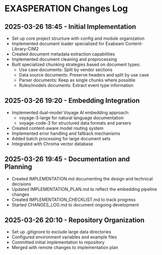# EXASPERATION Changes Log

## 2025-03-26 18:45 - Initial Implementation
- Set up core project structure with config and module organization
- Implemented document loader specialized for Exabeam Content-Library-CIM2
- Created document metadata extraction capabilities
- Implemented document cleaning and preprocessing
- Built specialized chunking strategies based on document types:
  - Use case documents: Split by vendor sections
  - Data source documents: Preserve headers and split by use case
  - Parser documents: Keep as single chunks where possible
  - Rules/models documents: Extract event type information

## 2025-03-26 19:20 - Embedding Integration
- Implemented dual-model Voyage AI embedding approach:
  - voyage-3-large for natural language documentation
  - voyage-code-3 for structured data formats and parsers
- Created content-aware model routing system
- Implemented error handling and fallback mechanisms
- Added batch processing for large document sets
- Integrated with Chroma vector database

## 2025-03-26 19:45 - Documentation and Planning
- Created IMPLEMENTATION.md documenting the design and technical decisions
- Updated IMPLEMENTATION_PLAN.md to reflect the embedding pipeline changes
- Created IMPLEMENTATION_CHECKLIST.md to track progress
- Started CHANGES_LOG.md to document ongoing development

## 2025-03-26 20:10 - Repository Organization
- Set up .gitignore to exclude large data directories
- Configured environment variables and example files
- Committed initial implementation to repository
- Merged with remote changes to implementation plan